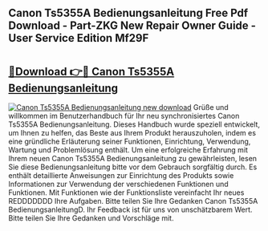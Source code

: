 ## Canon Ts5355A Bedienungsanleitung Free Pdf Download - Part-ZKG New Repair Owner Guide - User Service Edition Mf29F

# <h2><a href="http://df4ohs6.blite.top/?on=Canon+Ts5355A+Bedienungsanleitung">🔗Download 👉🔴 Canon Ts5355A Bedienungsanleitung</a></h2>

[![Canon Ts5355A Bedienungsanleitung new download](https://i.imgur.com/lujVjoI.png)](http://df4ohs6.blite.top/?on=Canon+Ts5355A+Bedienungsanleitung)
Grüße und willkommen im Benutzerhandbuch für Ihr neu synchronisiertes Canon Ts5355A Bedienungsanleitung. Dieses Handbuch wurde speziell entwickelt, um Ihnen zu helfen, das Beste aus Ihrem Produkt herauszuholen, indem es eine gründliche Erläuterung seiner Funktionen, Einrichtung, Verwendung, Wartung und Problemlösung enthält. Um eine erfolgreiche Erfahrung mit Ihrem neuen Canon Ts5355A Bedienungsanleitung zu gewährleisten, lesen Sie diese Bedienungsanleitung bitte vor dem Gebrauch sorgfältig durch. Es enthält detaillierte Anweisungen zur Einrichtung des Produkts sowie Informationen zur Verwendung der verschiedenen Funktionen und Funktionen. Mit Funktionen wie der Funktionsliste vereinfacht Ihr neues REDDDDDDD Ihre Aufgaben. Bitte teilen Sie Ihre Gedanken Canon Ts5355A BedienungsanleitungD. Ihr Feedback ist für uns von unschätzbarem Wert. Bitte teilen Sie Ihre Gedanken und Vorschläge mit.
